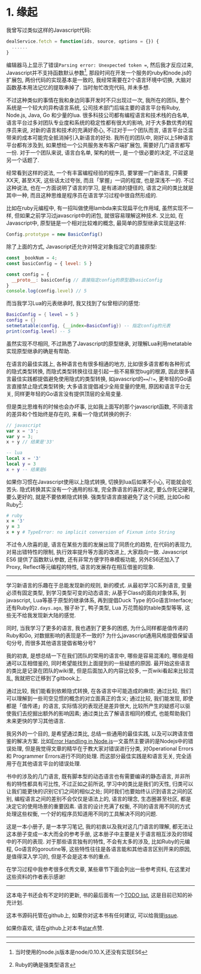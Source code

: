 # 1. 缘起

我曾写过类似这样的Javascript代码:

```javascript
dealService.fetch = function(ids, source, options = {}) {
  ......
}
```

编辑器马上显示了错误`Parsing error: Unexpected token =`, 然后我才反应过来, Javascript并不支持函数默认参数[^注1], 那段时间在开发一个服务的ruby和node.js的扩展包, 两份代码的实现基本是一致的, 我经常需要在2个语言环境中切换, 大脑对函数基本用法记忆的提取串掉了. 当时匆忙改完代码, 并未多想.

不过这种类似的事情在我和身边同事开发时不只出现过一次, 我所在的团队, 整个系统是一个较大的异构语言系统, 公司技术部门后端主要的语言平台有Ruby, Node.js, Java, Go 和少量的lua. 很多科技公司都有编程语言和技术栈的白名单, 语言平台过多对团队专业度和系统的稳定性都有很大的影响, 对于大多数优秀的程序员来说, 对新的语言和技术的充满好奇心, 不过对于一个团队而言, 语言平台泛滥带来的成本可能完全抵消掉引入新语言的好处. 我所在的团队中, 刚好以上5种语言平台都有涉及到, 如果想给一个公共服务发布客户端扩展包, 需要好几门语言都写一份. 对于一个团队来说, 语言白名单, 架构的统一, 是一个很必要的决定, 不过这是另一个话题了.

经常看到这样的说法, 一个有丰富编程经验的程序员, 要掌握一门新语言, 只需要XX天, 甚至X天, 这些话太过夸张, 而且「掌握」一词的程度, 也是深浅不一的. 不过这种说法, 也在一方面说明了语言的学习, 是有递进的捷径的, 语言之间的类比就是其中一种, 而且这种思维是程序员在语言学习过程中很自然形成的.

比如在ruby元编程中, 有一招叫做使用lambda来实现扁平化作用域, 虽然实现不一样, 但如果之前学习过javascript中的闭包, 就很容易理解这种技术. 又比如, 在Javascript中, 原型链是一个相对比较难的概念, 最简单的原型继承实现是这样:

```javascript
Config.prototype = new BasicConfig()
```

除了上面的方式, Javascript还允许对特定对象指定它的直接原型:

```javascript
const _bookNum = 4;
const basicConfig = { level: 5 }

const config = {
  __proto__: basicConfig // 直接指定config的原型是basicConfig
}
console.log(config.level) // 5
```

而当我学习Lua的元表继承时, 我又找到了似曾相识的感觉:

```lua
BasicConfig = { level = 5 }
config = {}
setmetatable(config, {__index=BasicConfig}) -- 指定config的元表
print(config.level) -- 5
```

虽然实现不尽相同, 不过熟悉了Javascript的原型继承, 对理解Lua利用metatable实现原型继承的确是有帮助.

在语言的最佳实践上, 各种语言也有很多相通的地方, 比如很多语言都有各种形式的隐式类型转换, 而隐式类型转换往往是引起一些不易察觉bug的根源, 因此很多语言最佳实践都提倡避免使用隐式的类型转换, 如javascript的`==`/`!=`, 更年轻的Go语言直接禁止隐式类型转换; 大多语言提倡减少全局变量的使用, 原因和语言平台无关, 同样更年轻的Go语言没有提供顶层的全局变量.

但是类比思维有的时候也会办坏事, 比如我上面写的那个javascript函数, 不同语言的差异和个性始终是存在的, 来看一个隐式转换的例子:

```javascript
// javascript
var x = '3';
var y = 3;
x + y // 结果是'33'
```

```lua
-- lua
local x = '3'
local y = 3
x + y -- 结果是6
```

如果你习惯在Javascript使用以上隐式转换, 切换到lua后如果不小心, 可能就会吃苦头. 隐式转换其实没有一个通用的标准, 完全靠语言的喜好决定, 要么你死记硬背, 要么更好的, 就是不要依赖隐式转换. 强类型语言直接避免了这个问题, 比如Go和Ruby[^注2]:

```ruby
# ruby
x = '3'
y = 3
x + y # TypeError: no implicit conversion of Fixnum into String
```

不过令人欣喜的是, 语言在某些方面的发展出现了同质化的趋势, 在代码的表现力, 对易出错特性的限制, 执行效率提升等方面的改进上, 大家趋向一致. Javascript ES6 提供了函数默认参数, 还有非常方便字符串模板功能, 另外ES6还加入了Proxy, Reflect等元编程的特性, 语言的发展存在相互借鉴的现象.

---

学习新语言的乐趣在于总能发现新的规则, 新的模式. 从最初学习C系列语言, 变量必须有固定类型, 到学习类型可变的动态语言; 从基于Class的面向对象体系, 到javascript, Lua等基于原型的继承体系, 再到提倡Duck Type 的Go语言Interface;  还有Ruby的`2.days.ago`, 猴子补丁, 鸭子类型, Lua 万花筒般的table类型等等, 这些无不给我发现新大陆的感觉.

同时, 当我学习了更多的语言, 我也遇到了更多的困惑, 为什么同样都是值传递的Ruby和Go, 对数据影响的表现是不一致的? 为什么javascript通用风格提倡保留语句分号, 而很多其他语言提倡省略分号?

我的初衷, 是想总结一下在我们团队的常用的语言中, 哪些是容易混淆的, 哪些是相通可以互相借鉴的, 同时希望能找到上面提到的一些疑惑的原因. 最开始这些语言的类比是记录在团队的wiki里, 但是后面加入的内容比较多, 一页wiki看起来比较混乱, 我就把它迁移到了gitbook上.

通过比较, 我们能看到依赖隐式转换, 在各语言中可能造成的麻烦; 通过比较, 我们可以理解到一些司空见惯的概念的对立面真正的含义; 通过比较, 我们能发现, 即使都是「值传递」的语言, 实际情况的表现还是差异很大, 比较所产生的疑惑可以驱使我们去挖掘出额外的影响因素; 通过类比去了解语言相同的模式, 也能帮助我们未来更快的学习其他语言.

我另外的一个目的, 是希望通过类比, 总结一些通用的最佳实践, 以及可以跨语言借鉴的解决方案. 比如[Error Handling in Node.js](https://www.joyent.com/developers/node/design/errors)一文虽然主要讲的是Nodejs中的错误处理, 但是我觉得文章的精华在于教大家对错误进行分类, 对Operational Errors 和 Programmer Errors进行不同的处理. 而这部分最佳实践是和语言无关, 完全适用于在其他语言平台的错误处理.

书中的涉及的几门语言, 既有脚本型的动态语言也有需要编译的静态语言, 并非所有的特性都具有可比性, 不过正如之前所说, 学习中的类比是我们的天性, 归类可以让我们能更快的识别它们之间的相似之处; 同时我们也要始终认识到语言之间的区别, 编程语言之间的差别不会仅仅是语法上的, 语言的理念, 生态圈甚至社区, 都是决定它的使用场景的重要因素. 语言的设计充满了权衡, 不同的语言用不同的方式处理这些权衡, 一个好的程序员知道用不同的工具解决不同的问题.

这是一本小册子, 是一本学习笔记, 我的初衷以及我对这几门语言的理解, 都无法让这本册子变成一本大而全的参考手册, 这本册子中主要是关于语言相互涉及的领域中的不同的表现. 对于那些语言独有的特性, 不会有太多的涉及, 比如Ruby的元编程, Go语言的goroutine等, 这些特性往往是各语言能和其他语言区别开来的原因, 是值得深入学习的, 但是不会是这本书的重点.

在学习过程中我参考很多优秀文章, 某些章节下面会列出一些参考资料, 在这里对这些资料的作者表示感谢!

---

这本电子书还会有不定时的更新, 书的最后面有一个[TODO list](/chapter10/), 这是目前已知的补充计划.

这本书源码托管在github上, 如果你对这本书有任何建议, 可以给我提[issue](https://github.com/zhongfox/language-moments/issues).

如果你喜欢, 请在github上对本书[star](https://github.com/zhongfox/language-moments)点赞.

---

[^注1]: 当时使用的node.js版本是node/0.10.X,还没有实现ES6
[^注2]: Ruby的确是强类型语言


<!--

举例: 函数改变传参的不同

当学完c++.. 理解.. 然后学js 又重新理解了一边, 然后,......


为什么会有java, java算是最老的语言

公司异构, client写多份, 

代码规范要不要分号各有好处, 最重要的是统一, 公司语言应该也是差不多...

java一统

都是值传递, 但是表现千差万别


本书是都是自己的看法, 是对自己认知的补充, 没有像七周那样的宏观

比较的好处: 常量, 以前以为只是不变的, 进行比较后, 发现实现都不一样, 要考虑的变为了: 可变able, 和可重新赋值able

都是值传递, 如果只学习ruby, 以为值传递就是这样子, 但是值传递的对立面是什么样子的?

并非大而全, 看到这门语言有什么, 会联想其他语言如何实现

比较, 同质化, 但是语言有自己的个性

语言的特点 才是我们欣喜的

-->
